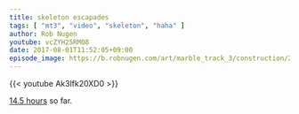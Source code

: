 ```yaml
---
title: skeleton escapades
tags: [ "mt3", "video", "skeleton", "haha" ]
author: Rob Nugen
youtube: vcZYH25RMO8
date: 2017-08-01T11:52:05+09:00
episode_image: https://b.robnugen.com/art/marble_track_3/construction/2017/2017_aug_torso.png
---
```


{{< youtube Ak3lfk20XD0 >}}

[14.5 hours](
http://www.grun1.com/utils/timeCalc.html?t1=34:03&t2=57:27&t3=60:14&t4=71:50&t5=31:08&t6=78:05&t7=33:27&t8=62:46&t9=40:12&t10=94:51&t11=22:02&t12=2:41:39&t13=17:00&t14=28:17&t15=1:17:51&mode=0&fs3=1&ft2=1&f3t1=1&f4t0=1&d=:&o1=1&fps=
) so far.
